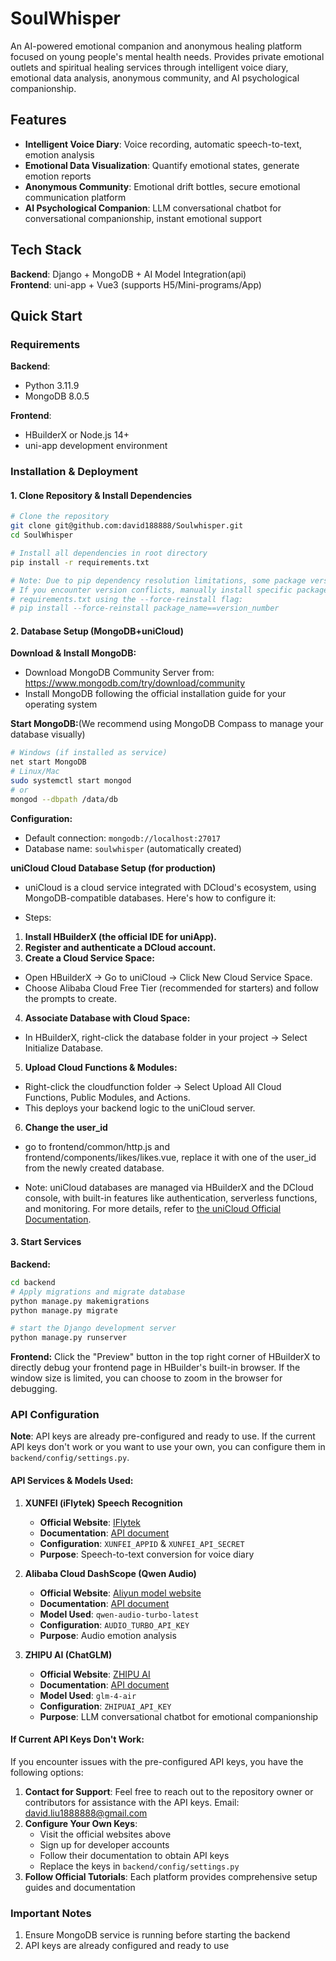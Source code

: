 # SoulWhisper

An AI-powered emotional companion and anonymous healing platform focused on young people's mental health needs. Provides private emotional outlets and spiritual healing services through intelligent voice diary, emotional data analysis, anonymous community, and AI psychological companionship.

## Features

- **Intelligent Voice Diary**: Voice recording, automatic speech-to-text, emotion analysis
- **Emotional Data Visualization**: Quantify emotional states, generate emotion reports
- **Anonymous Community**: Emotional drift bottles, secure emotional communication platform
- **AI Psychological Companion**: LLM conversational chatbot for conversational companionship, instant emotional support

## Tech Stack

**Backend**: Django + MongoDB + AI Model Integration(api)  
**Frontend**: uni-app + Vue3 (supports H5/Mini-programs/App)



## Quick Start

### Requirements
**Backend**:  
- Python 3.11.9
- MongoDB 8.0.5

**Frontend**:  
- HBuilderX or Node.js 14+
- uni-app development environment

### Installation & Deployment

#### 1. Clone Repository & Install Dependencies

```bash
# Clone the repository
git clone git@github.com:david188888/Soulwhisper.git
cd SoulWhisper

# Install all dependencies in root directory
pip install -r requirements.txt

# Note: Due to pip dependency resolution limitations, some package versions may conflict.
# If you encounter version conflicts, manually install specific package versions from 
# requirements.txt using the --force-reinstall flag:
# pip install --force-reinstall package_name==version_number
```

#### 2. Database Setup (MongoDB+uniCloud)

**Download & Install MongoDB:**
- Download MongoDB Community Server from: https://www.mongodb.com/try/download/community
- Install MongoDB following the official installation guide for your operating system

**Start MongoDB:**(We recommend using MongoDB Compass to manage your database visually)
```bash
# Windows (if installed as service)
net start MongoDB
# Linux/Mac
sudo systemctl start mongod
# or
mongod --dbpath /data/db
```

**Configuration:**
- Default connection: `mongodb://localhost:27017`
- Database name: `soulwhisper` (automatically created)

**uniCloud Cloud Database Setup (for production)**
- uniCloud is a cloud service integrated with DCloud's ecosystem, using MongoDB-compatible databases. Here's how to configure it:

- Steps:
1. **Install HBuilderX (the official IDE for uniApp).**
2. **Register and authenticate a DCloud account.**
3. **Create a Cloud Service Space:**
- Open HBuilderX → Go to uniCloud → Click New Cloud Service Space.
- Choose Alibaba Cloud Free Tier (recommended for starters) and follow the prompts to create.
4. **Associate Database with Cloud Space:**
- In HBuilderX, right-click the database folder in your project → Select Initialize Database.
5. **Upload Cloud Functions & Modules:**
- Right-click the cloudfunction folder → Select Upload All Cloud Functions, Public Modules, and Actions.
- This deploys your backend logic to the uniCloud server.
6. **Change the user_id**
- go to frontend/common/http.js and frontend/components/likes/likes.vue, replace it with one of the user_id from the newly created database.

- Note: uniCloud databases are managed via HBuilderX and the DCloud console, with built-in features like authentication, serverless functions, and monitoring. For more details, refer to [the uniCloud Official Documentation](https://doc.dcloud.net.cn/uniCloud/).

#### 3. Start Services

**Backend:**
```bash
cd backend
# Apply migrations and migrate database
python manage.py makemigrations
python manage.py migrate

# start the Django development server
python manage.py runserver
```

**Frontend:**
Click the "Preview" button in the top right corner of HBuilderX to directly debug your frontend page in HBuilder's built-in browser. If the window size is limited, you can choose to zoom in the browser for debugging.

### API Configuration

**Note**: API keys are already pre-configured and ready to use. If the current API keys don't work or you want to use your own, you can configure them in `backend/config/settings.py`.

#### API Services & Models Used:

1. **XUNFEI (iFlytek) Speech Recognition**
   - **Official Website**: [IFlytek](https://www.xfyun.cn/)
   - **Documentation**: [API document](https://www.xfyun.cn/doc/asr/ifasr_new/API.html)
   - **Configuration**: `XUNFEI_APPID` & `XUNFEI_API_SECRET`
   - **Purpose**: Speech-to-text conversion for voice diary

2. **Alibaba Cloud DashScope (Qwen Audio)**
   - **Official Website**: [Aliyun model website ](https://bailian.console.aliyun.com/?spm=5176.29597918.J_tAwMEW-mKC1CPxlfy227s.1.f3a57b08nMo0jk&tab=model#/model-market)
   - **Documentation**: [API document](https://bailian.console.aliyun.com/?spm=5176.29597918.J_tAwMEW-mKC1CPxlfy227s.1.f3a57b08nMo0jk&tab=api#/api/?type=model&url=https%3A%2F%2Fhelp.aliyun.com%2Fdocument_detail%2F2845960.html)
   - **Model Used**: `qwen-audio-turbo-latest`
   - **Configuration**: `AUDIO_TURBO_API_KEY`
   - **Purpose**: Audio emotion analysis

3. **ZHIPU AI (ChatGLM)**
   - **Official Website**: [ZHIPU AI](https://open.bigmodel.cn/)
   - **Documentation**: [API document](https://open.bigmodel.cn/dev/api)
   - **Model Used**: `glm-4-air`
   - **Configuration**: `ZHIPUAI_API_KEY`
   - **Purpose**: LLM conversational chatbot for emotional companionship

#### If Current API Keys Don't Work:
If you encounter issues with the pre-configured API keys, you have the following options:

1. **Contact for Support**: Feel free to reach out to the repository owner or contributors for assistance with the API keys. Email: david.liu1888888@gmail.com
2. **Configure Your Own Keys**: 
   - Visit the official websites above
   - Sign up for developer accounts
   - Follow their documentation to obtain API keys
   - Replace the keys in `backend/config/settings.py`
3. **Follow Official Tutorials**: Each platform provides comprehensive setup guides and documentation


### Important Notes
1. Ensure MongoDB service is running before starting the backend
2. API keys are already configured and ready to use
